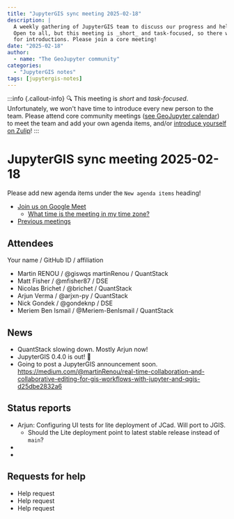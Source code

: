 ```yaml
---
title: "JupyterGIS sync meeting 2025-02-18"
description: |
  A weekly gathering of JupyterGIS team to discuss our progress and help each other out.
  Open to all, but this meeting is _short_ and task-focused, so there will not be time
  for introductions. Please join a core meeting!
date: "2025-02-18"
author:
  - name: "The GeoJupyter community"
categories:
  - "JupyterGIS notes"
tags: [jupytergis-notes]
---
```


:::info {.callout-info}
:mag: This meeting is _short_ and _task-focused_. Unfortunately, we won't have time to
introduce every new person to the team. Please attend core community meetings ([see
GeoJupyter calendar](https://geojupyter.org/calendar)) to meet the team and add your own
agenda items, and/or
[introduce yourself on Zulip](https://jupyter.zulipchat.com/#narrow/channel/471314-geojupyter/topic/Welcome)!
:::


# JupyterGIS sync meeting 2025-02-18

Please add new agenda items under the `New agenda items` heading!

- [Join us on Google Meet](https://meet.google.com/zhk-vygf-gke)
  - [What time is the meeting in my time zone?](https://dateful.com/convert/utc?t=4pm)
- [Previous meetings](https://geojupyter.org/blog/#category=JupyterGIS%20notes)


## Attendees

Your name / GitHub ID / affiliation

* Martin RENOU / @giswqs martinRenou / QuantStack
* Matt Fisher / @mfisher87 / DSE
* Nicolas Brichet / @brichet / QuantStack
* Arjun Verma / @arjxn-py / QuantStack
* Nick Gondek / @gondeknp / DSE
* Meriem Ben Ismail / @Meriem-BenIsmail / QuantStack


## News

* QuantStack slowing down. Mostly Arjun now!
* JupyterGIS 0.4.0 is out! :tada:
* Going to post a JupyterGIS announcement soon. https://medium.com/@martinRenou/real-time-collaboration-and-collaborative-editing-for-gis-workflows-with-jupyter-and-qgis-d25dbe2832a6


## Status reports

* Arjun: Configuring UI tests for lite deployment of JCad. Will port to JGIS.
    * Should the Lite deployment point to latest stable release instead of `main`?
*
*

## Requests for help

* Help request
* Help request
* Help request
